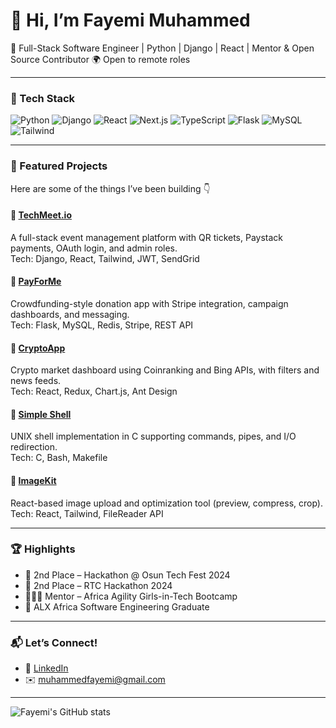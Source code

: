 # 👋 Hi, I’m Fayemi Muhammed

🎯 Full-Stack Software Engineer | Python | Django | React | Mentor & Open Source Contributor 
🌍 Open to remote roles

---

### 🧰 Tech Stack
![Python](https://img.shields.io/badge/-Python-3776AB?style=flat&logo=python&logoColor=white)
![Django](https://img.shields.io/badge/-Django-092E20?style=flat&logo=django&logoColor=white)
![React](https://img.shields.io/badge/-React-61DAFB?style=flat&logo=react&logoColor=black)
![Next.js](https://img.shields.io/badge/-Next.js-000000?style=flat&logo=next.js&logoColor=white)
![TypeScript](https://img.shields.io/badge/-TypeScript-3178C6?style=flat&logo=typescript&logoColor=white)
![Flask](https://img.shields.io/badge/-Flask-000000?style=flat&logo=flask&logoColor=white)
![MySQL](https://img.shields.io/badge/-MySQL-4479A1?style=flat&logo=mysql&logoColor=white)
![Tailwind](https://img.shields.io/badge/-TailwindCSS-38B2AC?style=flat&logo=tailwind-css&logoColor=white)


---

### 📌 Featured Projects
Here are some of the things I’ve been building 👇

#### 🔹 [TechMeet.io](https://github.com/Muhadev/techmeet)
A full-stack event management platform with QR tickets, Paystack payments, OAuth login, and admin roles.  
Tech: Django, React, Tailwind, JWT, SendGrid

#### 🔹 [PayForMe](https://github.com/Muhadev/payforme)
Crowdfunding-style donation app with Stripe integration, campaign dashboards, and messaging.  
Tech: Flask, MySQL, Redis, Stripe, REST API

#### 🔹 [CryptoApp](https://github.com/Muhadev/cryptoapp)
Crypto market dashboard using Coinranking and Bing APIs, with filters and news feeds.  
Tech: React, Redux, Chart.js, Ant Design

#### 🔹 [Simple Shell](https://github.com/Muhadev/simple_shell)
UNIX shell implementation in C supporting commands, pipes, and I/O redirection.  
Tech: C, Bash, Makefile

#### 🔹 [ImageKit](https://github.com/Muhadev/imagekit)
React-based image upload and optimization tool (preview, compress, crop).  
Tech: React, Tailwind, FileReader API

---

### 🏆 Highlights
- 🥇 2nd Place – Hackathon @ Osun Tech Fest 2024
- 🥈 2nd Place – RTC Hackathon 2024
- 👨🏽‍🏫 Mentor – Africa Agility Girls-in-Tech Bootcamp
- 🧠 ALX Africa Software Engineering Graduate

---

### 📬 Let’s Connect!
- 🔗 [LinkedIn]((https://www.linkedin.com/in/muhadev/))
- ✉️ muhammedfayemi@gmail.com

---

![Fayemi's GitHub stats](https://github-readme-stats.vercel.app/api?username=Muhadev&show_icons=true&theme=radical)
